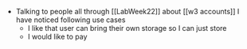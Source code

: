 - Talking to people all through [[LabWeek22]] about [[w3 accounts]] I have noticed following use cases
	- I like that user can bring their own storage so I can just store
	- I would like to pay